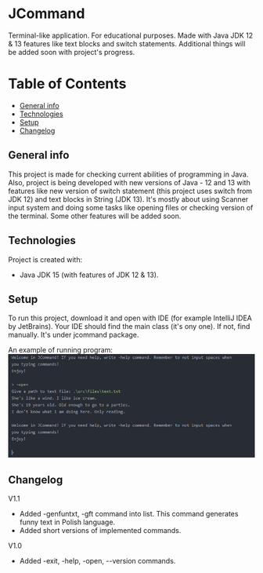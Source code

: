 # JCommand
Terminal-like application. For educational purposes. Made with Java JDK 12 & 13 features like text blocks and switch statements. Additional things will be added soon with project's progress.

# Table of Contents
* [General info](#general-info)
* [Technologies](#technologies)
* [Setup](#setup)
* [Changelog](#changelog)

## General info
This project is made for checking current abilities of programming in Java. Also, project is being developed with new versions of Java - 12 and 13 with features like new version of switch statement (this project uses switch from JDK 12) and text blocks in String (JDK 13). It's mostly about using Scanner input system and doing some tasks like opening files or checking version of the terminal. Some other features will be added soon.

## Technologies
Project is created with:
* Java JDK 15 (with features of JDK 12 & 13).

## Setup
To run this project, download it and open with IDE (for example IntelliJ IDEA by JetBrains). Your IDE should find the main class (it's ony one). If not, find manually. It's under jcommand package.

An example of running program:
![Image example](./images/img1.png)

## Changelog

V1.1
* Added -genfuntxt, -gft command into list. This command generates funny text in Polish language.
* Added short versions of implemented commands.

V1.0
* Added -exit, -help, -open, --version commands.
